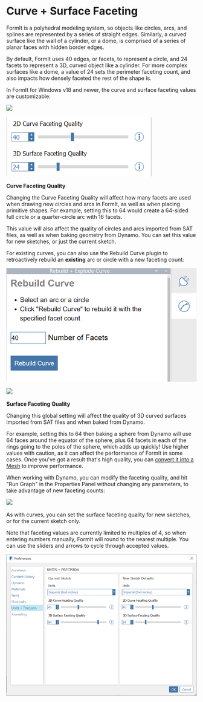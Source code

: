 # Curve + Surface Faceting

FormIt is a polyhedral modeling system, so objects like circles, arcs, and splines are represented by a series of straight edges. Similarly, a curved surface like the wall of a cylinder, or a dome, is comprised of a series of planar faces with hidden border edges.

By default, FormIt uses 40 edges, or facets, to represent a circle, and 24 facets to represent a 3D, curved object like a cylinder. For more complex surfaces like a dome, a value of 24 sets the perimeter faceting count, and also impacts how densely faceted the rest of the shape is.

In FormIt for Windows v18 and newer, the curve and surface faceting values are customizable:

![](../.gitbook/assets/faceting\_planter.gif)

![](../.gitbook/assets/faceting.png)

**Curve Faceting Quality**

Changing the Curve Faceting Quality will affect how many facets are used when drawing new circles and arcs in FormIt, as well as when placing primitive shapes. For example, setting this to 64 would create a 64-sided full circle or a quarter-circle arc with 16 facets.

This value will also affect the quality of circles and arcs imported from SAT files, as well as when baking geometry from Dynamo. You can set this value for new sketches, or just the current sketch.

For existing curves, you can also use the Rebuild Curve plugin to retroactively rebuild an **existing** arc or circle with a new faceting count:

![](<../.gitbook/assets/screen-shot-2020-01-10-at-1.20.53-pm (1).png>)

![](<../.gitbook/assets/faceting\_rebuild-curve (1).gif>)

**Surface Faceting Quality**

Changing this global setting will affect the quality of 3D curved surfaces imported from SAT files and when baked from Dynamo.

For example, setting this to 64 then baking a sphere from Dynamo will use 64 faces around the equator of the sphere, plus 64 facets in each of the rings going to the poles of the sphere, which adds up quickly! Use higher values with caution, as it can affect the performance of FormIt in some cases. Once you've got a result that's high quality, you can [convert it into a Mesh](meshes.md) to improve performance.

When working with Dynamo, you can modify the faceting quality, and hit "Run Graph" in the Properties Panel without changing any parameters, to take advantage of new faceting counts:

![](<../.gitbook/assets/faceting\_column (1).gif>)

As with curves, you can set the surface faceting quality for new sketches, or for the current sketch only.

Note that faceting values are currently limited to multiples of 4, so when entering numbers manually, FormIt will round to the nearest multiple. You can use the sliders and arrows to cycle through accepted values.

![](<../.gitbook/assets/units-+-precision (1).png>)
